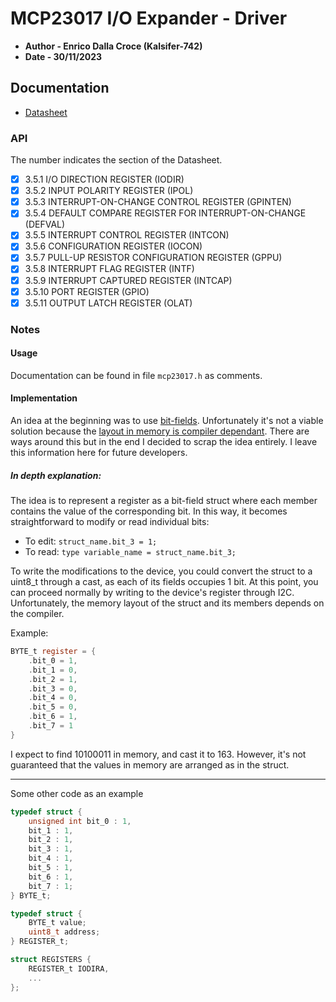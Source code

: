 # MCP23017 I/O Expander - Driver 

- **Author - Enrico Dalla Croce (Kalsifer-742)**
- **Date - 30/11/2023**

## Documentation

- [Datasheet](https://ww1.microchip.com/downloads/aemDocuments/documents/APID/ProductDocuments/DataSheets/MCP23017-Data-Sheet-DS20001952.pdf)


### API

The number indicates the section of the Datasheet.

- [x] 3.5.1 I/O DIRECTION REGISTER (IODIR)
- [x] 3.5.2 INPUT POLARITY REGISTER (IPOL)
- [x] 3.5.3 INTERRUPT-ON-CHANGE CONTROL REGISTER (GPINTEN)
- [x] 3.5.4 DEFAULT COMPARE REGISTER FOR INTERRUPT-ON-CHANGE (DEFVAL)
- [x] 3.5.5 INTERRUPT CONTROL REGISTER (INTCON)
- [x] 3.5.6 CONFIGURATION REGISTER (IOCON)
- [x] 3.5.7 PULL-UP RESISTOR CONFIGURATION REGISTER (GPPU)
- [x] 3.5.8 INTERRUPT FLAG REGISTER (INTF)
- [x] 3.5.9 INTERRUPT CAPTURED REGISTER (INTCAP)
- [x] 3.5.10 PORT REGISTER (GPIO)
- [x] 3.5.11 OUTPUT LATCH REGISTER (OLAT)

### Notes

#### Usage

Documentation can be found in file `mcp23017.h` as comments.

#### Implementation

An idea at the beginning was to use [bit-fields](https://en.cppreference.com/w/c/language/bit_field). Unfortunately it's not a viable solution because the [layout in memory is compiler dependant](https://stackoverflow.com/questions/15136426/memory-layout-of-struct-having-bitfields).
There are ways around this but in the end I decided to scrap the idea entirely.
I leave this information here for future developers.

##### In depth explanation:

The idea is to represent a register as a bit-field struct where each member contains the value of the corresponding bit. In this way, it becomes straightforward to modify or read individual bits:

- To edit: `struct_name.bit_3 = 1;`
- To read: `type variable_name = struct_name.bit_3;`

To write the modifications to the device, you could convert the struct to a uint8_t through a cast, as each of its fields occupies 1 bit. At this point, you can proceed normally by writing to the device's register through I2C.
Unfortunately, the memory layout of the struct and its members depends on the compiler.

Example:

```C
BYTE_t register = {
    .bit_0 = 1,
    .bit_1 = 0,
    .bit_2 = 1,
    .bit_3 = 0,
    .bit_4 = 0,
    .bit_5 = 0,
    .bit_6 = 1,
    .bit_7 = 1
}
```

I expect to find 10100011 in memory, and cast it to 163.
However, it's not guaranteed that the values in memory are arranged as in the struct.

---

Some other code as an example


```C
typedef struct {
    unsigned int bit_0 : 1,
    bit_1 : 1,
    bit_2 : 1,
    bit_3 : 1,
    bit_4 : 1,
    bit_5 : 1,
    bit_6 : 1,
    bit_7 : 1;
} BYTE_t;

typedef struct {
    BYTE_t value;
    uint8_t address;
} REGISTER_t;

struct REGISTERS {
    REGISTER_t IODIRA,
    ...
};
```
